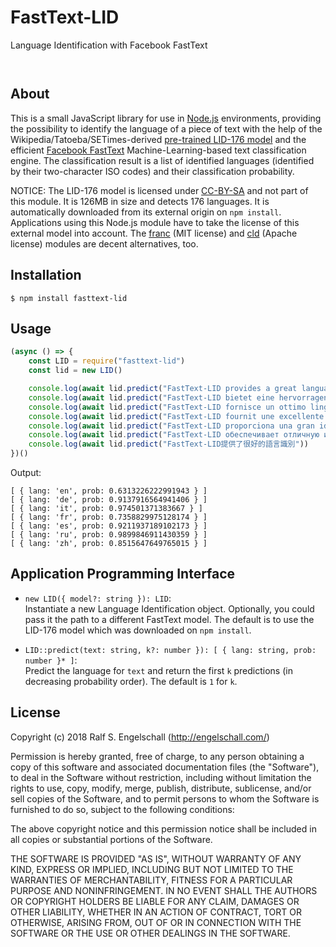 
FastText-LID
============

Language Identification with Facebook FastText

<p/>
<img src="https://nodei.co/npm/fasttext-lid.png?downloads=true&stars=true" alt=""/>

<p/>
<img src="https://david-dm.org/rse/fasttext-lid.png" alt=""/>

About
-----

This is a small JavaScript library for use in [Node.js](https://nodejs.org/) environments,
providing the possibility to identify the language of a piece of text
with the help of the Wikipedia/Tatoeba/SETimes-derived
[pre-trained LID-176 model](https://fasttext.cc/docs/en/language-identification.html)
and the efficient [Facebook FastText](https://fasttext.cc/) Machine-Learning-based
text classification engine. The classification result is a list of
identified languages (identified by their two-character ISO codes) and their
classification probability.

NOTICE: The LID-176 model is licensed under
[CC-BY-SA](http://creativecommons.org/licenses/by-sa/3.0/) and not part
of this module. It is 126MB in size and detects 176 languages. It is automatically downloaded from
its external origin on `npm install`. Applications using this Node.js
module have to take the license of this external model into account.
The [franc](http://wooorm.com/franc/) (MIT license) and
[cld](https://github.com/dachev/node-cld) (Apache license) modules are decent
alternatives, too.

Installation
------------

```shell
$ npm install fasttext-lid
```

Usage
-----

```js
(async () => {
    const LID = require("fasttext-lid")
    const lid = new LID()

    console.log(await lid.predict("FastText-LID provides a great language identification"))
    console.log(await lid.predict("FastText-LID bietet eine hervorragende Sprachidentifikation"))
    console.log(await lid.predict("FastText-LID fornisce un ottimo linguaggio di identificazione"))
    console.log(await lid.predict("FastText-LID fournit une excellente identification de la langue"))
    console.log(await lid.predict("FastText-LID proporciona una gran identificación de idioma"))
    console.log(await lid.predict("FastText-LID обеспечивает отличную идентификацию языка"))
    console.log(await lid.predict("FastText-LID提供了很好的語言識別"))
})()
```

Output:

```
[ { lang: 'en', prob: 0.6313226222991943 } ]
[ { lang: 'de', prob: 0.9137916564941406 } ]
[ { lang: 'it', prob: 0.974501371383667 } ]
[ { lang: 'fr', prob: 0.7358829975128174 } ]
[ { lang: 'es', prob: 0.9211937189102173 } ]
[ { lang: 'ru', prob: 0.9899846911430359 } ]
[ { lang: 'zh', prob: 0.8515647649765015 } ]
```

Application Programming Interface
---------------------------------

- `new LID({ model?: string }): LID`:<br/>
  Instantiate a new Language Identification object.
  Optionally, you could pass it the path to a different FastText model.
  The default is to use the LID-176 model which was downloaded on `npm install`.

- `LID::predict(text: string, k?: number }): [ { lang: string, prob: number }* ]`:<br/>
  Predict the language for `text` and return the first `k` predictions (in decreasing probability order).
  The default is `1` for `k`.

License
-------

Copyright (c) 2018 Ralf S. Engelschall (http://engelschall.com/)

Permission is hereby granted, free of charge, to any person obtaining
a copy of this software and associated documentation files (the
"Software"), to deal in the Software without restriction, including
without limitation the rights to use, copy, modify, merge, publish,
distribute, sublicense, and/or sell copies of the Software, and to
permit persons to whom the Software is furnished to do so, subject to
the following conditions:

The above copyright notice and this permission notice shall be included
in all copies or substantial portions of the Software.

THE SOFTWARE IS PROVIDED "AS IS", WITHOUT WARRANTY OF ANY KIND,
EXPRESS OR IMPLIED, INCLUDING BUT NOT LIMITED TO THE WARRANTIES OF
MERCHANTABILITY, FITNESS FOR A PARTICULAR PURPOSE AND NONINFRINGEMENT.
IN NO EVENT SHALL THE AUTHORS OR COPYRIGHT HOLDERS BE LIABLE FOR ANY
CLAIM, DAMAGES OR OTHER LIABILITY, WHETHER IN AN ACTION OF CONTRACT,
TORT OR OTHERWISE, ARISING FROM, OUT OF OR IN CONNECTION WITH THE
SOFTWARE OR THE USE OR OTHER DEALINGS IN THE SOFTWARE.

